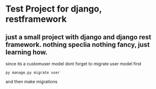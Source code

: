 # Test Project for django, restframework
## just a small project with django and django rest framework. nothing speclia nothing fancy, just learning how.

since its a customuser model dont forget to migrate user model first
```
py manage.py migrate user
```
and then make migrations